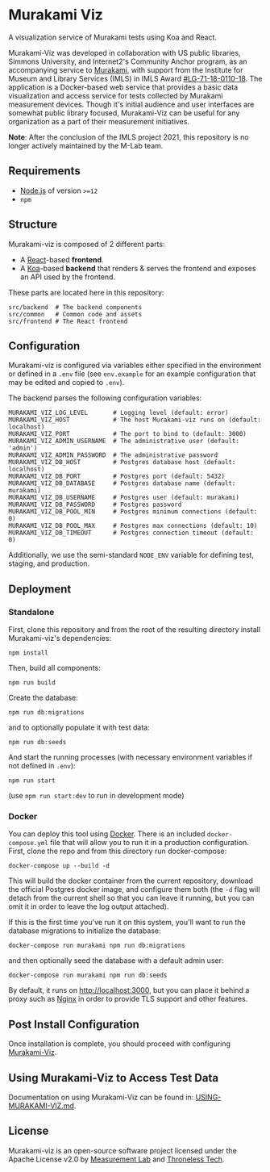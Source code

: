 # Murakami Viz

A visualization service of Murakami tests using Koa and React.

Murakami-Viz was developed in collaboration with US public libraries, Simmons University, and Internet2's Community Anchor program, as an accompanying service to [Murakami](https://github.com/m-lab/murakami), with support from the Institute for Museum and Library Services (IMLS) in IMLS Award [#LG-71-18-0110-18](https://www.imls.gov/grants/awarded/lg-71-18-0110-18). The application is a Docker-based web service that provides a basic data visualization and access service for tests collected by Murakami measurement devices. Though it's initial audience and user interfaces are somewhat public library focused, Murakami-Viz can be useful for any organization as a part of their measurement initiatives.

**Note**: After the conclusion of the IMLS project 2021, this repository is no longer actively maintained by the M-Lab team.

## Requirements

- [Node.js](https://nodejs.org) of version `>=12`
- `npm`

## Structure

Murakami-viz is composed of 2 different parts:

- A [React](https://reactjs.org/)-based **frontend**.
- A [Koa](https://koajs.com)-based **backend** that renders & serves the
  frontend and exposes an API used by the frontend.

These parts are located here in this repository:

```
src/backend  # The backend components
src/common   # Common code and assets
src/frontend # The React frontend
```

## Configuration

Murakami-viz is configured via variables either specified in the environment or
defined in a `.env` file (see `env.example` for an example configuration that
may be edited and copied to `.env`).

The backend parses the following configuration variables:

```
MURAKAMI_VIZ_LOG_LEVEL       # Logging level (default: error)
MURAKAMI_VIZ_HOST            # The host Murakami-viz runs on (default: localhost)
MURAKAMI_VIZ_PORT            # The port to bind to (default: 3000)
MURAKAMI_VIZ_ADMIN_USERNAME  # The administrative user (default: 'admin')
MURAKAMI_VIZ_ADMIN_PASSWORD  # The administrative password
MURAKAMI_VIZ_DB_HOST         # Postgres database host (default: localhost)
MURAKAMI_VIZ_DB_PORT         # Postgres port (default: 5432)
MURAKAMI_VIZ_DB_DATABASE     # Postgres database name (default: murakami)
MURAKAMI_VIZ_DB_USERNAME     # Postgres user (default: murakami)
MURAKAMI_VIZ_DB_PASSWORD     # Postgres password
MURAKAMI_VIZ_DB_POOL_MIN     # Postgres minimum connections (default: 0)
MURAKAMI_VIZ_DB_POOL_MAX     # Postgres max connections (default: 10)
MURAKAMI_VIZ_DB_TIMEOUT      # Postgres connection timeout (default: 0)
```

Additionally, we use the semi-standard `NODE_ENV` variable for defining test,
staging, and production.

## Deployment

### Standalone

First, clone this repository and from the root of the resulting directory
install Murakami-viz's dependencies:

```
npm install
```

Then, build all components:

```
npm run build
```

Create the database:

```
npm run db:migrations
```

and to optionally populate it with test data:

```
npm run db:seeds
```

And start the running processes (with necessary environment variables if not
defined in `.env`):

```
npm run start
```

(use `npm run start:dev` to run in development mode)

### Docker

You can deploy this tool using [Docker](https://docker.io). There is an included `docker-compose.yml` file that will allow you to run it in a production configuration. First, clone the repo and from this directory run docker-compose:

```
docker-compose up --build -d
```

This will build the docker container from the current repository, download the official Postgres docker image, and configure them both (the `-d` flag will detach from the current shell so that you can leave it running, but you can omit it in order to leave the log output attached).

If this is the first time you've run it on this system, you'll want to run the database migrations to initialize the database:

```
docker-compose run murakami npm run db:migrations
```

and then optionally seed the database with a default admin user:

```
docker-compose run murakami npm run db:seeds
```

By default, it runs on [http://localhost:3000](http://localhost:3000), but you can place it behind a proxy such as [Nginx](https://nginx.com) in order to provide TLS support and other features.

## Post Install Configuration

Once installation is complete, you should proceed with configuring [Murakami-Viz](POST-INSTALL-CONFIG.md).

## Using Murakami-Viz to Access Test Data

Documentation on using Murakami-Viz can be found in: [USING-MURAKAMI-VIZ.md](USING-MURAKAMI-VIZ.md).

## License

Murakami-viz is an open-source software project licensed under the Apache License v2.0 by [Measurement Lab](https://measurementlab.net) and [Throneless Tech](https://throneless.tech).
